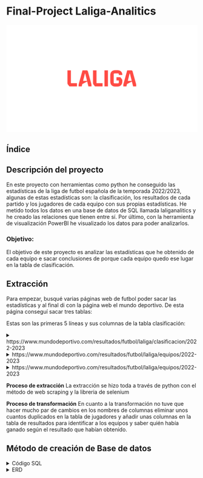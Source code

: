 # Final-Project Laliga-Analitics

![portada](https://github.com/josegzr/Laliga-Analitics/blob/main/img/logo%20de%20la%20liga.jpg)

## Índice


## Descripción del proyecto
En este proyecto con herramientas como python he conseguido las estadísticas de la liga de futbol española de la temporada 2022/2023, algunas de estas estadísticas son: la clasificación, los resultados de cada partido y los jugadores de cada equipo con sus propias estadísticas. He metido todos los datos en una base de datos de SQL llamada laliganalitics y he creado las relaciones que tienen entre sí. Por último, con la herramienta de visualización PowerBI he visualizado los datos para poder analizarlos.

### Objetivo:
El objetivo de este proyecto es analizar las estadísticas que he obtenido de cada equipo e sacar conclusiones de porque cada equipo quedo ese lugar en la tabla de clasificación.

## Extracción
Para empezar, busqué varias páginas web de futbol poder sacar las estadísticas y al final di con la página web el mundo deportivo. De esta página conseguí sacar tres tablas:

Estas son las primeras 5 líneas y sus columnas de la tabla clasificación:

</details>

<details>
<summary>https://www.mundodeportivo.com/resultados/futbol/laliga/clasificacion/2022-2023</summary>
<br>

 ![profootballreference](https://github.com/josegzr/Laliga-Analitics/blob/main/img/tabla%20de%20clasificacion.png)

Estas son las primeras 5 líneas y sus columnas de la tabla jugadores:

 </details>

<details>
<summary>https://www.mundodeportivo.com/resultados/futbol/laliga/equipos/2022-2023</summary>
<br>

 ![profootballreference](https://github.com/josegzr/Laliga-Analitics/blob/main/img/jugadores.png)

 Estas son las primeras 5 líneas y sus columnas de la tabla resultados:

 </details>

<details>
<summary>https://www.mundodeportivo.com/resultados/futbol/laliga/equipos/2022-2023</summary>
<br>

 ![profootballreference](https://github.com/josegzr/Laliga-Analitics/blob/main/img/resultados.png)

</details>


**Proceso de extracción**
La extracción se hizo toda a través de python con el método de web scraping y la libreria de selenium

**Proceso de transformación**
En cuanto a la transformación no tuve que hacer mucho par de cambios en los nombres de columnas eliminar unos cuantos duplicados en la tabla de jugadores y añadir unas columnas en la tabla de resultados para identificar a los equipos y saber quién había ganado según el resultado que habían obtenido.

## Método de creación de Base de datos

<details>

<summary>Código SQL </summary>

<br>

create database LaligaAnalitics;
use LaligaAnalitics;

CREATE TABLE clasificacion (
    ID_equipo INT PRIMARY KEY,
    Equipo VARCHAR(255),
    partidos_jugados INT,
    partidos_ganados INT,
    partidos_empatados INT,
    partidos_perdidos INT,
    goles_a_favor INT,
    goles_en_contra INT,
    total_puntos INT
);

CREATE TABLE resultados (
    Jornada INT PRIMARY KEY,
    fecha datetime,
    Equipo_local varchar(255),
    ID_equipo_local INT,
    Goles_del_Equipo_Local INT,
    Equipo_visitante varchar(255),
    ID_equipo_visitante INT,
    Goles_del_Equipo_Visitante INT,
    Resultado_Local varchar(255),
    Resultado_Visitante varchar(255),
    FOREIGN KEY (ID_equipo_local) REFERENCES clasificacion(ID_equipo),
    FOREIGN KEY (ID_equipo_visitante) REFERENCES clasificacion(ID_equipo)
);

CREATE TABLE jugadores (
    Nombre_jugador varchar(255) PRIMARY KEY,
    Dorsal varchar(255),
    Posicion varchar(255),
    Equipo varchar(255),
    ID_equipo INT,
    goles_marcados INT,
    asistencias INT,
    goles_recibidos INT,
    paradas INT,
    tarjetas_amarillas INT,
    tarjetas_rojas INT,
    FOREIGN KEY (ID_equipo) REFERENCES clasificacion(ID_equipo)
);

</details>

<details>
<summary>ERD</summary>

<br>

![EERD_manual](https://github.com/josegzr/Laliga-Analitics/blob/main/img/ERD.png)





## visualización

## Primera pagina

<details>
<summary>Primera página</summary>
<br>

 ![profootballreference](https://github.com/josegzr/Laliga-Analitics/blob/main/img/Primera%20pagina.png)


**Análisis de la primera pagina:**
En esta primera tabla podemos ver la clasificación y unas graficas de las tarjetas amarillas y rojas por equipos.
He querido comparar a los dos últimos equipos con los dos primeros por si había algún tipo de relación en la clasificación y
en estos dos casos se puede ver que claramente que los dos primeros equipos en la clasificación hicieron menos faltas que merecieran las tarjetas lo que podría llevar a la conclusión de que los equipos que se centran menos en hacer faltas podrían tener una ventaja a la hora de ganar los partidos y sobre todo ir sumando puntos.
Aunque tenemos equipos con los que hay esta conclusión no valdría como son el atlético de Madrid y el Betis. He identificado tres grupos a los que he llamado:
los rompe piernas y con los que hay que tener cuidado si juegas contra ellos que son los primeros 6 de la gráfica de tarjetas rojas, los conservadores que son los siguientes 8 con los que no te puedes fiar de que no te rompan una pierna y por ultimo los pacíficos, los 6 últimos, con los que puedes ir tranquilo por el campo de futbol, pero cuidado que puede haber sorpresas.

</details>

## Segunda pagina

<details>
<summary>Segunda página</summary>
<br>

 ![profootballreference](https://github.com/josegzr/Laliga-Analitics/blob/main/img/segunda%20pagina.png)


 **Análisis de la segunda pagina:**
En este segundo dasboard he querido analizar por posición, que posiciones tienen un porcentaje más alto de recibir tarjetas amarillas y tarjetas rojas.
las conclusiones son bastante obvias pero que hay que verlas, en cuanto a las tarjetas amarillas los mediocentros tienen un porcentaje
más alto ya que es donde se juega la mayor parte del tiempo y donde se intentan cometer las faltas, seguidos de ellos van los defensas, luego los delanteros y por
ultimo los porteros. En cuanto a las tarjetas rojas los defensas claramente tienen el porcentaje más alto seguidos de los mediocentros, después los delanteros y por último 1 portero del atlético de Madrid.

</details>

## Tercera pagina

<details>
<summary>Tercera página</summary>
<br>

 ![profootballreference](https://github.com/josegzr/Laliga-Analitics/blob/main/img/tercera%20pagina.png)


 **Análisis de la tercera página:**
En este tercer dasboard he querido analizar varias estadísticas por equipo, las primeras tablas que analizaremos son las de goles a favor y la de los goles en contra podemos ver como el elche siendo el último en la tabla tiene el menor número de goles a favor y el segundo mayor número de goles en contra por lo que conllevo a quedar último, luego tenemos el caso del Espanyol que en cuanto a goles a favor esta de mitad de la tabla para arriba pero en los goles en contra tiene el mayor número de goles por lo que le llevo a quedar antepenúltimo. Por otro lado, tenemos al barsa que no fue el equipo más goleador del año, pero si fue el equipo menos goleado por lo que le llevo a ganar la liga y sumar puntos partido a partido. Por último, he querido analizar las paradas de los porteros de cada equipo ya que muchas veces se le hecha toda la culpa al portero y he analizado dos equipos en concreto el Espanyol y el elche, en el caso del Espanyol claramente comparándolo con otros equipos si tiene bastante culpa los porteros, pero en el caso del elche podemos ver como los porteros tienen el segundo mejor porcentaje del total de las paradas por lo que lo que deberían es centrase más en defender y atacar.

</details>

## Cuarta página

<details>
<summary>Cuarta página</summary>
<br>

 ![profootballreference](https://github.com/josegzr/Laliga-Analitics/blob/main/img/cuarta%20pagina.png)


 **Análisis de la cuarta página:**
Por último, tenemos la página más obvia en cuanto a porque cada equipo quedo en la posición de la clasificación. En estos gráficos nos fijamos en los mismos equipos el Elche y el Barcelona. El Elche como local solo pudo ganar a tres equipos y empatar a 6 dejándoles moralmente bastante caídos y lo que nunca ayuda es a la afición en contra en muchas de las ocasiones. Podrían haber remontado como visitante pero solo pudo ganar a 2 equipos y empatar contra 4 lo que le llevo a tener las peores estadísticas de la temporada y dejarle en último lugar. Por el otro lado está el Barcelona que quedo primero el año pasado, consiguiendo 1 derrota y 3 empates como local, empeoro sus estadísticas como visitante teniendo 5 derrotas y 1 empate, pero llevándose las mejores estadísticas de resultados de toda la liga.

</details>

## Quinta página

<details>
<summary>Quinta página</summary>
<br>

 ![profootballreference](https://github.com/josegzr/Laliga-Analitics/blob/main/img/quinta%20pagina.png)


 **Análisis de la cuarta pagina:**
Esta página esta para que se vea por meses los resultados de los equipos cuando eran locales.

</details>

## Sexta página

<details>
<summary>Sexta página</summary>
<br>

 ![profootballreference](https://github.com/josegzr/Laliga-Analitics/blob/main/img/sexta%20pagina.png)


 **Análisis de la cuarta página:**
Esta página esta para que se vea por meses los resultados de los equipos cuando eran visitantes.

</details>

### Conclusión
En cuanto a las estadísticas de las tarjetas se veía clara la diferencia de los dos primeros a los dos últimos pero pasado esos 4 equipos ya no había una estructura clara en relación con la clasificación. En cuanto a los goles a favor y en contra ya vemos más claro que los equipos más goleados y que no tuviesen un alto número de goles a favor eran los equipos más bajos en la clasificación y por último y más obvio quienes no pudieron ganar partidos fueron los que descendieron la temporada pasada
